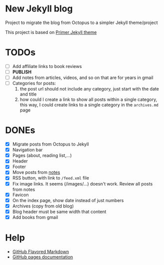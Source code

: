 # New Jekyll blog

Project to migrate the blog from Octopus to a simpler Jekyll theme/project

This project is based on [Primer Jekyll theme]

# TODOs

- [ ] Add affiliate links to book reviews
- [ ] **PUBLISH**
- [ ] Add notes from articles, videos, and so on that are for years in gmail
- [ ] Categories for posts:
    1. the post url should not include any category, just start with the date and title
    2. how could I create a link to show all posts within a single category, this way, I could
    create links to a single category in the `archives.md` page

# DONEs

- [x] Migrate posts from Octopus to Jekyll 
- [x] Navigation bar
- [x] Pages (about, reading list,...)
- [x] Header
- [x] Footer
- [x] Move posts from [notes]
- [x] RSS button, with link to `/feed.xml` file
- [x] Fix image links. It seems (/images/...) doesn't work. Review all posts from notes
- [x] Favicon
- [x] On the index page, show date instead of just numbers
- [x] Archives (copy from old blog)
- [x] Blog header must be same width that content
- [x] Add books from gmail

# Help

- [GitHub Flavored Markdown]
- [GitHub pages documentation] 

[Primer Jekyll theme]: https://github.com/pages-themes/primer
[GitHub Flavored Markdown]: https://guides.github.com/features/mastering-markdown/
[GitHub pages documentation]: https://help.github.com/categories/github-pages-basics/ 
[notes]: https://github.com/rchavarria/notes
